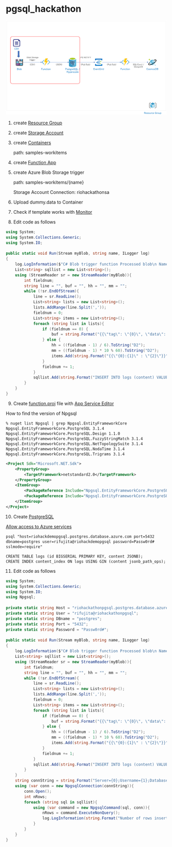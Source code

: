 # pgsql_hackathon

![A diagram showing the range of hackathon.](pgsql_hackathon.png 'Solution Architecture')

1. create [Resource Group](https://docs.microsoft.com/en-us/azure/azure-resource-manager/management/manage-resource-groups-portal)
2. create [Storage Account](https://docs.microsoft.com/en-us/azure/storage/common/storage-account-create?toc=%2Fazure%2Fstorage%2Fblobs%2Ftoc.json&tabs=azure-portal)
3. create [Containers](https://docs.microsoft.com/en-us/azure/storage/blobs/storage-quickstart-blobs-portal)

    path: samples-workitems
4. create [Function App](https://docs.microsoft.com/en-us/azure/azure-functions/functions-create-storage-blob-triggered-function)
5. create Azure Blob Storage trigger

    path: samples-workitems/{name}
    
    Storage Account Connection: riohackathonsa
6. Upload dummy.data to Container
7. Check if template works with [Monitor](https://docs.microsoft.com/en-us/azure/azure-functions/functions-monitoring?tabs=cmd)
8. Edit code as follows
```csharp
using System;
using System.Collections.Generic;
using System.IO;

public static void Run(Stream myBlob, string name, ILogger log)
{
    log.LogInformation($"C# Blob trigger function Processed blob\n Name:{name} \n Size: {myBlob.Length} Bytes");
    List<string> sqllist = new List<string>();
    using (StreamReader sr = new StreamReader(myBlob)){
        int fieldnum;
        string line = "", buf = "", hh = "", mm = "";
        while (!sr.EndOfStream){
            line = sr.ReadLine();
            List<string> lists = new List<string>();
            lists.AddRange(line.Split(','));
            fieldnum = 0;
            List<string> items = new List<string>();
            foreach (string list in lists){
                if (fieldnum == 0) {
                    buf = string.Format("{{\"tag\": \"{0}\", \"data\": [", list);
                } else {
                    hh = ((fieldnum - 1) / 6).ToString("D2");
                    mm = ((fieldnum - 1) * 10 % 60).ToString("D2");
                    items.Add(string.Format("{{\"{0}:{1}\" : \"{2}\"}}", hh, mm, list));
                }
                fieldnum += 1;
            }
            sqllist.Add(string.Format("INSERT INTO logs (content) VALUES ('{0}')", buf + string.Join(",", items) + "]}"));
        }
    }
}
```
9. Create [function.proj](https://docs.microsoft.com/en-us/azure/azure-functions/functions-reference-csharp#using-nuget-packages) file with [App Service Editor](https://github.com/projectkudu/kudu/wiki/App-Service-Editor)

How to find the version of Npgsql
```shell
% nuget list Npgsql | grep Npgsql.EntityFrameworkCore
Npgsql.EntityFrameworkCore.PostgreSQL 3.1.4
Npgsql.EntityFrameworkCore.PostgreSQL.Design 1.1.0
Npgsql.EntityFrameworkCore.PostgreSQL.FuzzyStringMatch 3.1.4
Npgsql.EntityFrameworkCore.PostgreSQL.NetTopologySuite 3.1.4
Npgsql.EntityFrameworkCore.PostgreSQL.NodaTime 3.1.4
Npgsql.EntityFrameworkCore.PostgreSQL.Trigrams 3.1.4
```

```xml
<Project Sdk="Microsoft.NET.Sdk">
    <PropertyGroup>
        <TargetFramework>netstandard2.0</TargetFramework>
    </PropertyGroup>
    <ItemGroup>
        <PackageReference Include="Npgsql.EntityFrameworkCore.PostgreSQL" Version="3.1.4" />
        <PackageReference Include="Npgsql.EntityFrameworkCore.PostgreSQL.Design" Version="1.1.0" />
    </ItemGroup>
</Project>
```

10. Create [PostgreSQL](https://docs.microsoft.com/en-us/azure/postgresql/quickstart-create-server-database-portal)

[Allow access to Azure services](https://docs.microsoft.com/en-us/azure/postgresql/howto-manage-firewall-using-portal)
```shell
psql "host=riohackdemopgsql.postgres.database.azure.com port=5432 dbname=postgres user=rifujita@riohackdemopgsql password=Passw0rd# sslmode=require"
```
```plpgsql
CREATE TABLE logs (id BIGSERIAL PRIMARY KEY, content JSONB);
CREATE INDEX content_index ON logs USING GIN (content jsonb_path_ops);
```

11. Edit code as follows
```csharp
using System;
using System.Collections.Generic;
using System.IO;
using Npgsql;

private static string Host = "riohackathonpgsql.postgres.database.azure.com";
private static string User = "rifujita@riohackathonpgsql";
private static string DBname = "postgres";
private static string Port = "5432";
private static string Password = "Passw0rd#";

public static void Run(Stream myBlob, string name, ILogger log)
{
    log.LogInformation($"C# Blob trigger function Processed blob\n Name:{name} \n Size: {myBlob.Length} Bytes");
    List<string> sqllist = new List<string>();
    using (StreamReader sr = new StreamReader(myBlob)){
        int fieldnum;
        string line = "", buf = "", hh = "", mm = "";
        while (!sr.EndOfStream){
            line = sr.ReadLine();
            List<string> lists = new List<string>();
            lists.AddRange(line.Split(','));
            fieldnum = 0;
            List<string> items = new List<string>();
            foreach (string list in lists){
                if (fieldnum == 0) {
                    buf = string.Format("{{\"tag\": \"{0}\", \"data\": [", list);
                } else {
                    hh = ((fieldnum - 1) / 6).ToString("D2");
                    mm = ((fieldnum - 1) * 10 % 60).ToString("D2");
                    items.Add(string.Format("{{\"{0}:{1}\" : \"{2}\"}}", hh, mm, list));
                }
                fieldnum += 1;
            }
            sqllist.Add(string.Format("INSERT INTO logs (content) VALUES ('{0}')", buf + string.Join(",", items) + "]}"));
        }
    }
    string connString = string.Format("Server={0};Username={1};Database={2};Port={3};Password={4};SSLMode=Prefer", Host, User, DBname, Port, Password);
    using (var conn = new NpgsqlConnection(connString)){
        conn.Open();
        int nRows;
        foreach (string sql in sqllist){
            using (var command = new NpgsqlCommand(sql, conn)){
                nRows = command.ExecuteNonQuery();
                log.LogInformation(string.Format("Number of rows inserted={0}", nRows));
            }
        }
    }
}
```
